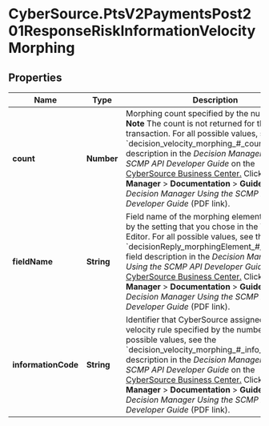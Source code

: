 # CyberSource.PtsV2PaymentsPost201ResponseRiskInformationVelocityMorphing

## Properties
Name | Type | Description | Notes
------------ | ------------- | ------------- | -------------
**count** | **Number** | Morphing count specified by the number #.  **Note** The count is not returned for the initial transaction.  For all possible values, see the &#x60;decision_velocity_morphing_#_count&#x60; field description in the _Decision Manager Using the SCMP API Developer Guide_ on the [CyberSource Business Center.](https://ebc2.cybersource.com/ebc2/) Click **Decision Manager** &gt; **Documentation** &gt; **Guides** &gt; _Decision Manager Using the SCMP API Developer Guide_ (PDF link).  | [optional] 
**fieldName** | **String** | Field name of the morphing element. specified by the setting that you chose in the Velocity Editor.  For all possible values, see the &#x60;decisionReply_morphingElement_#_fieldName&#x60; field description in the _Decision Manager Using the SCMP API Developer Guide_ on the [CyberSource Business Center.](https://ebc2.cybersource.com/ebc2/) Click **Decision Manager** &gt; **Documentation** &gt; **Guides** &gt; _Decision Manager Using the SCMP API Developer Guide_ (PDF link).  | [optional] 
**informationCode** | **String** | Identifier that CyberSource assigned to the velocity rule specified by the number #.  For all possible values, see the &#x60;decision_velocity_morphing_#_info_code&#x60; field description in the _Decision Manager Using the SCMP API Developer Guide_ on the [CyberSource Business Center.](https://ebc2.cybersource.com/ebc2/) Click **Decision Manager** &gt; **Documentation** &gt; **Guides** &gt; _Decision Manager Using the SCMP API Developer Guide_ (PDF link).  | [optional] 



